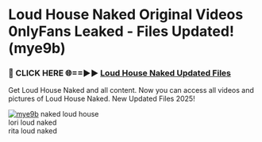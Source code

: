 # Loud House Naked Original Videos 0nlyFans Leaked - Files Updated! (mye9b)

<h3>🔴 CLICK HERE 🌐==►► <a href="https://tinyurl.com/up5wt9bj" rel="nofollow">Loud House Naked Updated Files</a></h3>

Get Loud House Naked and all content. Now you can access all videos and pictures of Loud House Naked. New Updated Files 2025!

[![mye9b](https://i.imgur.com/ABiUzMV.gif)](https://tinyurl.com/up5wt9bj)
naked loud house<br>
lori loud naked<br>
rita loud naked